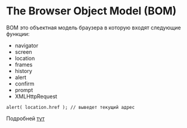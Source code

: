 # The Browser Object Model (BOM)

BOM это объектная модель браузера в которую входят следующие функции:  
- navigator
- screen
- location
- frames
- history
- alert
- confirm
- prompt
- XMLHttpRequest

```
alert( location.href ); // выведет текущий адрес
```

Подробней [тут](https://learn.javascript.ru/browser-environment#объектная-модель-браузера-bom)